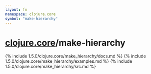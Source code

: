 ```yaml
---
layout: fn
namespace: clojure.core
symbol: "make-hierarchy"
---
```


# [clojure.core](../)/make-hierarchy

{% include 1.5.0/clojure.core/make_hierarchy/docs.md %}
{% include 1.5.0/clojure.core/make_hierarchy/examples.md %}
{% include 1.5.0/clojure.core/make_hierarchy/src.md %}

